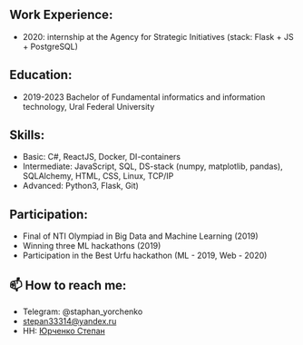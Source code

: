 ## Work Experience:
  - 2020: internship at the Agency for Strategic Initiatives (stack: Flask + JS + PostgreSQL)

## Education:
 - 2019-2023 Bachelor of Fundamental informatics and information technology, Ural Federal University
 
## Skills:
  - Basic: C#, ReactJS, Docker, DI-containers
  - Intermediate: JavaScript, SQL, DS-stack (numpy, matplotlib, pandas), SQLAlchemy, HTML, CSS, Linux, TCP/IP
  - Advanced: Python3, Flask, Git)
  
## Participation:
  - Final of NTI Olympiad in Big Data and Machine Learning (2019)
  - Winning three ML hackathons (2019)
  - Participation in the Best Urfu hackathon (ML - 2019, Web - 2020)
      
## 📫 How to reach me:
  - Telegram: @staphan_yorchenko
  - stepan33314@yandex.ru
  - HH: [ Юрченко  Степан ](https://ekaterinburg.hh.ru/resume/c5dd9cd5ff082b424c0039ed1f5a6438675548#key-skills)
